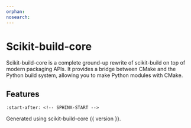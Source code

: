 ```yaml
---
orphan:
nosearch:
---
```


# Scikit-build-core

Scikit-build-core is a complete ground-up rewrite of scikit-build on top of
modern packaging APIs. It provides a bridge between CMake and the Python build
system, allowing you to make Python modules with CMake.

## Features

```{include} ../README.md
:start-after: <!-- SPHINX-START -->
```

Generated using scikit-build-core {{ version }}.
